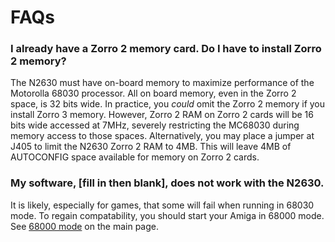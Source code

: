# FAQs

### I already have a Zorro 2 memory card. Do I have to install Zorro 2 memory?
The N2630 must have on-board memory to maximize performance of the Motorolla 68030 processor. All on board memory, even in the Zorro 2 space, is 32 bits wide. In practice, you *could* omit the Zorro 2 memory if you install Zorro 3 memory. However, Zorro 2 RAM on Zorro 2 cards will be 16 bits wide accessed at 7MHz, severely restricting the MC68030 during memory access to those spaces. Alternatively, you may place a jumper at J405 to limit the N2630 Zorro 2 RAM to 4MB. This will leave 4MB of AUTOCONFIG space available for memory on Zorro 2 cards.

### My software, [fill in then blank], does not work with the N2630.
It is likely, especially for games, that some will fail when running in 68030 mode. To regain compatability, you should start your Amiga in 68000 mode. See [68000 mode](/README.md#68000-mode) on the main page.


